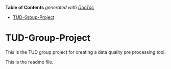 <!-- START doctoc generated TOC please keep comment here to allow auto update -->
<!-- DON'T EDIT THIS SECTION, INSTEAD RE-RUN doctoc TO UPDATE -->
**Table of Contents**  *generated with [DocToc](https://github.com/thlorenz/doctoc)*

- [TUD-Group-Project](#tud-group-project)

<!-- END doctoc generated TOC please keep comment here to allow auto update -->

# TUD-Group-Project

This is the TUD group project for creating a data quality pre processing tool.

This is the readme file.